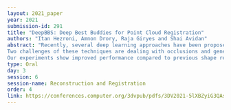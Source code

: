 ```yaml
---
layout: 2021_paper
year: 2021
submission-id: 291
title: "DeepBBS: Deep Best Buddies for Point Cloud Registration"
authors: "Itan Hezroni, Amnon Drory, Raja Giryes and Shai Avidan"
abstract: "Recently, several deep learning approaches have been proposed for point cloud registration. These methods train a network to generate a representation that helps to find matching points in two 3D input point clouds. Finding good matches allows them to calculate the transformation between the two point clouds accurately.
Two challenges of these techniques are dealing with occlusions and generalizing to objects of classes unseen during training. This work proposes DeepBBS, a novel method for learning a representation that takes into account the best buddy distance between points during training. Best Buddies (i.e., mutual nearest neighbors) are pairs of points nearest to each other. The Best Buddies criterion is a strong indication for correct matches that, in turn, leads to accurate registration.
Our experiments show improved performance compared to previous shape registration methods. In particular, our learned representation leads to an accurate registration for partial shapes and in unseen categories."
type: Oral
day: 3
session: 6
session-name: Reconstruction and Registration
order: 4
link: https://conferences.computer.org/3dvpub/pdfs/3DV2021-5lXBZyiG3QAsRBKXHIjqU8/268800a342/268800a342.pdf
---
```

